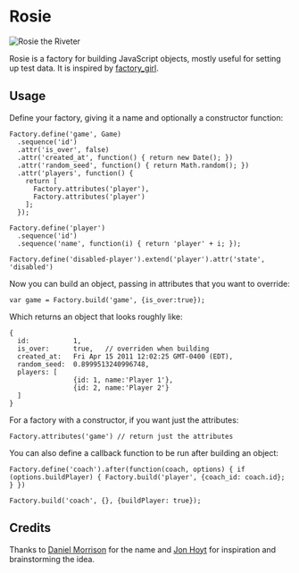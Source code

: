 # Rosie

![Rosie the Riveter](http://upload.wikimedia.org/wikipedia/commons/thumb/1/12/We_Can_Do_It%21.jpg/220px-We_Can_Do_It%21.jpg)

Rosie is a factory for building JavaScript objects, mostly useful for setting up test data. It is inspired by [factory_girl](https://github.com/thoughtbot/factory_girl).

## Usage

Define your factory, giving it a name and optionally a constructor function:

    Factory.define('game', Game)
      .sequence('id')
      .attr('is_over', false)
      .attr('created_at', function() { return new Date(); })
      .attr('random_seed', function() { return Math.random(); })
      .attr('players', function() {
        return [
          Factory.attributes('player'),
          Factory.attributes('player')
        ];
      });

    Factory.define('player')
      .sequence('id')
      .sequence('name', function(i) { return 'player' + i; });

    Factory.define('disabled-player').extend('player').attr('state', 'disabled')

Now you can build an object, passing in attributes that you want to override:

    var game = Factory.build('game', {is_over:true});

Which returns an object that looks roughly like:

    {
      id:           1,
      is_over:      true,   // overriden when building
      created_at:   Fri Apr 15 2011 12:02:25 GMT-0400 (EDT),
      random_seed:  0.8999513240996748,
      players: [
                    {id: 1, name:'Player 1'},
                    {id: 2, name:'Player 2'}
      ]
    }

For a factory with a constructor, if you want just the attributes:

    Factory.attributes('game') // return just the attributes
    
You can also define a callback function to be run after building an object:

    Factory.define('coach').after(function(coach, options) { if (options.buildPlayer) { Factory.build('player', {coach_id: coach.id}; } })
    
    Factory.build('coach', {}, {buildPlayer: true});

## Credits

Thanks to [Daniel Morrison](http://twitter.com/danielmorrison/status/58883772040486912) for the name and [Jon Hoyt](http://twitter.com/jonmagic) for inspiration and brainstorming the idea.
